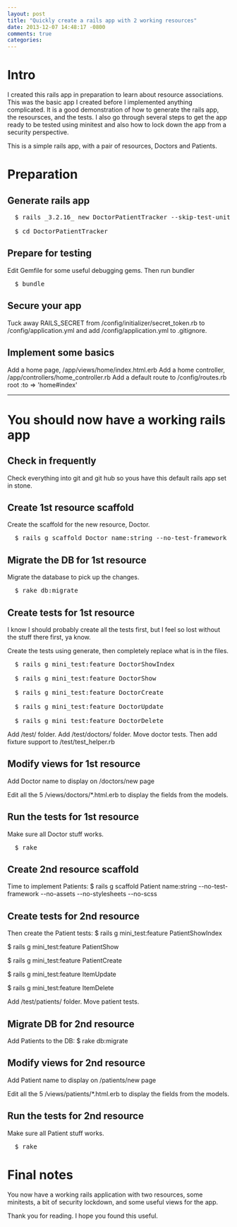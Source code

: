```yaml
---
layout: post
title: "Quickly create a rails app with 2 working resources"
date: 2013-12-07 14:48:17 -0800
comments: true
categories: 
---
```


Intro
=======

I created this rails app in preparation to learn about resource associations.  This was the basic app I created before I implemented anything complicated.  It is a good demonstration of how to generate the rails app, the resoursces, and the tests.  I also go through several steps to get the app ready to be tested using minitest and also how to lock down the app from a security perspective.  

This is a simple rails app, with a pair of resources, Doctors and Patients.  


Preparation
=======

## Generate rails app
<pre>
  $ rails _3.2.16_ new DoctorPatientTracker --skip-test-unit

  $ cd DoctorPatientTracker
</pre>

## Prepare for testing
Edit Gemfile for some useful debugging gems.  Then run bundler
<pre>
  $ bundle
</pre>

## Secure your app
Tuck away RAILS_SECRET from /config/initializer/secret_token.rb to /config/application.yml and add /config/application.yml to .gitignore.

## Implement some basics
Add a home page, /app/views/home/index.html.erb
Add a home controller, /app/controllers/home_controller.rb
Add a default route to /config/routes.rb
  root :to => 'home#index'

---

# You should now have a working rails app

  
## Check in frequently
Check everything into git and git hub so yous have this default rails app set in stone.  

## Create 1st resource scaffold
Create the scaffold for the new resource, Doctor.
<pre>
  $ rails g scaffold Doctor name:string --no-test-framework --no-assets --no-stylesheets --no-scss
</pre>
  

## Migrate the DB for 1st resource
Migrate the database to pick up the changes.
<pre>
  $ rake db:migrate
</pre>

## Create tests for 1st resource
I know I should probably create all the tests first, but I feel so lost
without the stuff there first, ya know.

Create the tests using generate, then completely replace what is in the files.
<pre>
  $ rails g mini_test:feature DoctorShowIndex

  $ rails g mini_test:feature DoctorShow

  $ rails g mini_test:feature DoctorCreate

  $ rails g mini_test:feature DoctorUpdate

  $ rails g mini_test:feature DoctorDelete
</pre>

Add /test/ folder.  Add /test/doctors/ folder.  Move doctor tests. Then
add fixture support to /test/test_helper.rb

## Modify views for 1st resource
Add Doctor name to display on /doctors/new page

Edit all the 5 /views/doctors/*.html.erb to display the fields from the
models.

## Run the tests for 1st resource
Make sure all Doctor stuff works. 
<pre>
  $ rake
</pre>

## Create 2nd resource scaffold
Time to implement Patients:
  $ rails g scaffold Patient name:string --no-test-framework --no-assets --no-stylesheets --no-scss

## Create tests for 2nd resource
Then create the Patient tests:
  $ rails g mini_test:feature PatientShowIndex

  $ rails g mini_test:feature PatientShow

  $ rails g mini_test:feature PatientCreate

  $ rails g mini_test:feature ItemUpdate

  $ rails g mini_test:feature ItemDelete

Add /test/patients/ folder.  Move patient tests.

## Migrate DB for 2nd resource
Add Patients to the DB:
  $ rake db:migrate

## Modify views for 2nd resource
Add Patient name to display on /patients/new page

Edit all the 5 /views/patients/*.html.erb to display the fields from the
models.

## Run the tests for 2nd resource
Make sure all Patient stuff works. 
<pre>
  $ rake
</pre>

# Final notes
You now have a working rails application with two resources, some minitests, a bit of security lockdown, and some useful views for the app.

Thank you for reading.  I hope you found this useful. 

